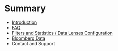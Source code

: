 # Summary

* [Introduction](README.md)
* [FAQ](chapter1.md)
* [Filters and Statistics / Data Lenses Configuration](faq/filters_and_statistics__data_lenses_configuration.md)
* [Bloomberg Data](faq/settings/bloomberg_data.md)
* Contact and Support

